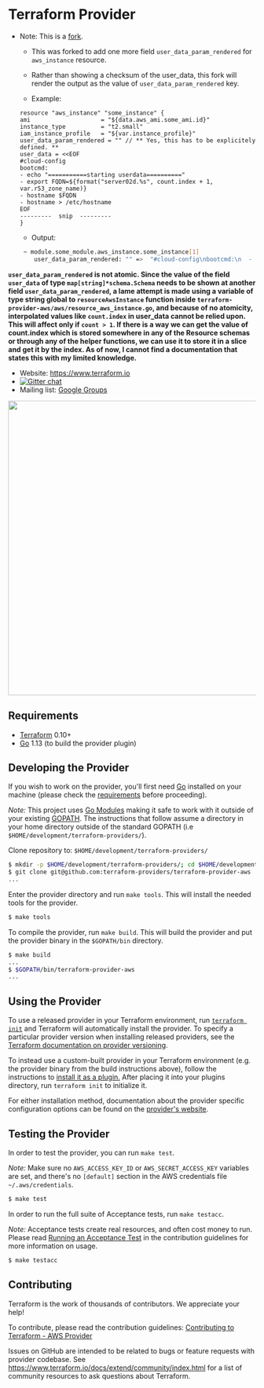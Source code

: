 Terraform Provider
==================


- Note: This is a [fork](https://github.com/terraform-providers/terraform-provider-aws).
  - This was forked to add one more field `user_data_param_rendered` for `aws_instance` resource. 
  - Rather than showing a checksum of the user_data, this fork will render the output as the value of `user_data_param_rendered` key.
  
  - Example: 
  
  ```hcl
  resource "aws_instance" "some_instance" {
  ami                    = "${data.aws_ami.some_ami.id}"
  instance_type          = "t2.small"
  iam_instance_profile   = "${var.instance_profile}"
  user_data_param_rendered = "" // ** Yes, this has to be explicitely defined. **
  user_data = <<EOF
  #cloud-config
  bootcmd:
  - echo "===========starting userdata=========="
  - export FQDN=${format("server02d.%s", count.index + 1, var.r53_zone_name)}
  - hostname $FQDN
  - hostname > /etc/hostname
  EOF
  ---------  snip  ---------
  }
  ```
  - Output: 
  ```bash
   ~ module.some_module.aws_instance.some_instance[1]
      user_data_param_rendered: "" =>  "#cloud-config\nbootcmd:\n  - echo \"===========starting userdata==========\"\n  - export FQDN=server01.some-r53-zone-name.com\n  - hostname $FQDN\n hostname > /etc/hostname\n"
  
  ```
**`user_data_param_rendered` is not atomic. Since the value of the field `user_data` of type `map[string]*schema.Schema` needs to be shown at another field `user_data_param_rendered`, a lame attempt is made using a variable of type string global to `resourceAwsInstance` function inside `terraform-provider-aws/aws/resource_aws_instance.go`, and because of no atomicity, interpolated values like `count.index` in user_data cannot be relied upon. This will affect only if `count > 1`. If there is a way we can get the value of count.index which is stored somewhere in any of the Resource schemas or through any of the helper functions, we can use it to store it in a slice and get it by the index. As of now, I cannot find a documentation that states this with my limited knowledge.**


- Website: https://www.terraform.io
- [![Gitter chat](https://badges.gitter.im/hashicorp-terraform/Lobby.png)](https://gitter.im/hashicorp-terraform/Lobby)
- Mailing list: [Google Groups](http://groups.google.com/group/terraform-tool)

<img src="https://cdn.rawgit.com/hashicorp/terraform-website/master/content/source/assets/images/logo-hashicorp.svg" width="600px">

Requirements
------------

- [Terraform](https://www.terraform.io/downloads.html) 0.10+
- [Go](https://golang.org/doc/install) 1.13 (to build the provider plugin)

Developing the Provider
---------------------

If you wish to work on the provider, you'll first need [Go](http://www.golang.org) installed on your machine (please check the [requirements](https://github.com/terraform-providers/terraform-provider-aws#requirements) before proceeding).

*Note:* This project uses [Go Modules](https://blog.golang.org/using-go-modules) making it safe to work with it outside of your existing [GOPATH](http://golang.org/doc/code.html#GOPATH). The instructions that follow assume a directory in your home directory outside of the standard GOPATH (i.e `$HOME/development/terraform-providers/`).

Clone repository to: `$HOME/development/terraform-providers/`

```sh
$ mkdir -p $HOME/development/terraform-providers/; cd $HOME/development/terraform-providers/
$ git clone git@github.com:terraform-providers/terraform-provider-aws
...
```

Enter the provider directory and run `make tools`. This will install the needed tools for the provider.

```sh
$ make tools
```

To compile the provider, run `make build`. This will build the provider and put the provider binary in the `$GOPATH/bin` directory.

```sh
$ make build
...
$ $GOPATH/bin/terraform-provider-aws
...
```

Using the Provider
----------------------

To use a released provider in your Terraform environment, run [`terraform init`](https://www.terraform.io/docs/commands/init.html) and Terraform will automatically install the provider. To specify a particular provider version when installing released providers, see the [Terraform documentation on provider versioning](https://www.terraform.io/docs/configuration/providers.html#version-provider-versions).

To instead use a custom-built provider in your Terraform environment (e.g. the provider binary from the build instructions above), follow the instructions to [install it as a plugin.](https://www.terraform.io/docs/plugins/basics.html#installing-a-plugin) After placing it into your plugins directory,  run `terraform init` to initialize it.

For either installation method, documentation about the provider specific configuration options can be found on the [provider's website](https://www.terraform.io/docs/providers/aws/index.html).

Testing the Provider
---------------------------

In order to test the provider, you can run `make test`.

*Note:* Make sure no `AWS_ACCESS_KEY_ID` or `AWS_SECRET_ACCESS_KEY` variables are set, and there's no `[default]` section in the AWS credentials file `~/.aws/credentials`.

```sh
$ make test
```

In order to run the full suite of Acceptance tests, run `make testacc`.

*Note:* Acceptance tests create real resources, and often cost money to run. Please read [Running an Acceptance Test](https://github.com/terraform-providers/terraform-provider-aws/blob/master/.github/CONTRIBUTING.md#running-an-acceptance-test) in the contribution guidelines for more information on usage.

```sh
$ make testacc
```

Contributing
---------------------------

Terraform is the work of thousands of contributors. We appreciate your help!

To contribute, please read the contribution guidelines: [Contributing to Terraform - AWS Provider](.github/CONTRIBUTING.md)

Issues on GitHub are intended to be related to bugs or feature requests with provider codebase. See https://www.terraform.io/docs/extend/community/index.html for a list of community resources to ask questions about Terraform.

